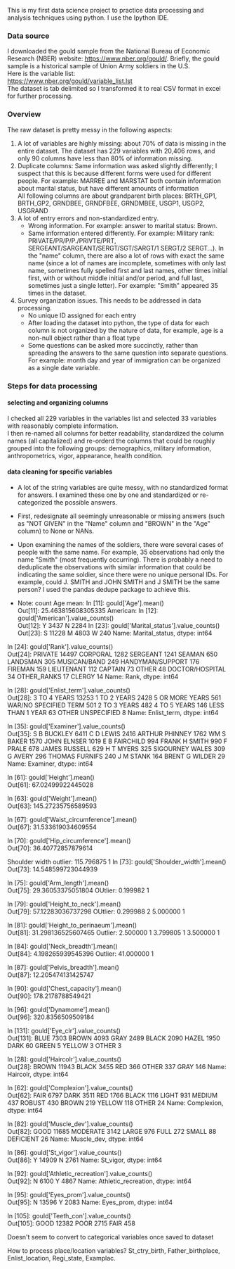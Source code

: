 This is my first data science project to practice data processing and analysis techniques using python. I use the Ipython IDE. 

### Data source

I downloaded the gould sample from the National Bureau of Economic Research (NBER) website: https://www.nber.org/gould/.
Briefly, the gould sample is a historical sample of Union Army soldiers in the U.S. \
Here is the variable list: \
https://www.nber.org/gould/variable_list.lst \
The dataset is tab delimited so I transformed it to real CSV format in excel for further processing.

### Overview

The raw dataset is pretty messy in the following aspects: 
1. A lot of variables are highly missing: about 70% of data is missing in the entire dataset. The dataset has 229 variables with 20,406 rows, and only 90 columns have less than 80% of information missing. 
2. Duplicate columns: Same information was asked slightly differently; I suspect that this is because different forms were used for different people. For example: 
   MARREE and MARSTAT both contain information about marital status, but have different amounts of information \
   All following columns are about grandparent birth places: BRTH_GP1, BRTH_GP2, GRNDBEE, GRNDFBEE, GRNDMBEE, USGP1, USGP2, USGRAND 
3. A lot of entry errors and non-standardized entry. 
   * Wrong information. For example: answer to marital status: Brown. 
   * Same information entered differently. For example:  Military rank: PRIVATE/PR/P/P./PRIVTE/PRT, SERGEANT/SARGEANT/SERGT/SGT/SARGT/1 SERGT/2 SERGT…). In the "name" column, there are also a lot of rows with exact the same name (since a lot of names are incomplete, sometimes with only last name, sometimes fully spelled first and last names, other times initial first, with or without middle initial and/or period, and full last, sometimes just a single letter). For example: "Smith" appeared 35 times in the dataset.
4. Survey organization issues. This needs to be addressed in data processing. 
   * No unique ID assigned for each entry 
   * After loading the dataset into python, the type of data for each column is not organized by the nature of data, for example, age is a non-null object rather than a float type 
   * Some questions can be asked more succinctly, rather than spreading the answers to the same question into separate questions. For example: month day and year of immigration can be organized as a single date variable.

### Steps for data processing
#### selecting and organizing columns
I checked all 229 variables in the variables list and selected 33 variables with reasonably complete information. \
I then re-named all columns for better readability, standardized the column names (all capitalized) and re-orderd the columns that could be roughly grouped into the following groups: demographics, military information, anthropometrics, vigor, appearance, health condition. 
#### data cleaning for specific variables
* A lot of the string variables are quite messy, with no standardized format for answers. I examined these one by one and standardized or re-categorized the possible answers. 
* First, redesignate all seemingly unreasonable or missing answers (such as "NOT GIVEN" in the "Name" column and "BROWN" in the "Age" column) to None or NANs. 
* Upon examining the names of the soldiers, there were several cases of people with the same name. For example, 35 observations had only the name "Smith" (most frequently occurring). There is probably a need to deduplicate the observations with similar information that could be indicating the same soldier, since there were no unique personal IDs. For example, could J. SMITH and JOHN SMITH and J SMITH be the same person? I used the pandas dedupe package to achieve this.


* Note: count Age mean: 
In [11]: gould['Age'].mean()                                                    
Out[11]: 25.463815608305335
American:
In [12]: gould['American'].value_counts()                                       
Out[12]: 
Y    3437
N    2284
In [23]: gould['Marital_status'].value_counts()                                 
Out[23]: 
S    11228
M     4803
W      240
Name: Marital_status, dtype: int64

In [24]: gould['Rank'].value_counts()                                           
Out[24]: 
PRIVATE             14497
CORPORAL             1282
SERGEANT             1241
SEAMAN                650
LANDSMAN              305
MUSICAN/BAND          249
HANDYMAN/SUPPORT      176
FIREMAN               159
LIEUTENANT            112
CAPTAIN                73
OTHER                  48
DOCTOR/HOSPITAL        34
OTHER_RANKS            17
CLERGY                 14
Name: Rank, dtype: int64

In [28]: gould['Enlist_term'].value_counts()                                    
Out[28]: 
3 TO 4 YEARS             13253
1 TO 2 YEARS              2428
5 OR MORE YEARS            561
WAR/NO SPECIFIED TERM      501
2 TO 3 YEARS               482
4 TO 5 YEARS               146
LESS THAN 1 YEAR            63
OTHER UNSPECIFIED            8
Name: Enlist_term, dtype: int64

In [35]: gould['Examiner'].value_counts()                                       
Out[35]: 
S B BUCKLEY        6411
C D LEWIS          2416
ARTHUR PHINNEY     1762
WM S BAKER         1570
JOHN ELNSER        1019
E B FAIRCHILD       994
FRANK H SMITH       990
F PRALE             678
JAMES RUSSELL       629
H T MYERS           325
SIGOURNEY WALES     309
G AVERY             296
THOMAS FURNIFS      240
J M STANK           164
BRENT G WILDER       29
Name: Examiner, dtype: int64

In [61]: gould['Height'].mean()                                                 
Out[61]: 67.02499922445028

In [63]: gould['Weight'].mean()                                                 
Out[63]: 145.27235756589593

In [67]: gould['Waist_circumference'].mean()                                    
Out[67]: 31.533619034609554

In [70]: gould['Hip_circumference'].mean()                                      
Out[70]: 36.40772857879614

Shoulder width outlier: 115.796875       1
In [73]: gould['Shoulder_width'].mean()                                         
Out[73]: 14.548599723044939

In [75]: gould['Arm_length'].mean()                                             
Out[75]: 29.36053375051804
OUtlier: 0.199982        1

In [79]: gould['Height_to_neck'].mean()                                         
Out[79]: 57.12283036737298
OUtlier:
0.299988        2
5.000000        1

In [81]: gould['Height_to_perinaeum'].mean()                                    
Out[81]: 31.298136525607465
Outlier: 2.500000        1
3.799805        1
3.500000        1

In [84]: gould['Neck_breadth'].mean()                                           
Out[84]: 4.198265939545396
Outlier: 41.000000       1

In [87]: gould['Pelvis_breadth'].mean()                                         
Out[87]: 12.205474131425747

In [90]: gould['Chest_capacity'].mean()                                         
Out[90]: 178.2178788549421

In [96]: gould['Dynamome'].mean()                                               
Out[96]: 320.8356509509184

In [131]: gould['Eye_clr'].value_counts()                                       
Out[131]: 
BLUE      7303
BROWN     4093
GRAY      2489
BLACK     2090
HAZEL     1950
DARK        60
GREEN        5
YELLOW       3
OTHER        3

In [28]: gould['Haircolr'].value_counts()                                       
Out[28]: 
BROWN    11943
BLACK     3455
RED        366
OTHER      337
GRAY       146
Name: Haircolr, dtype: int64

In [62]: gould['Complexion'].value_counts()                                     
Out[62]: 
FAIR      6797
DARK      3511
RED       1766
BLACK     1116
LIGHT      931
MEDIUM     437
ROBUST     430
BROWN      219
YELLOW     118
OTHER       24
Name: Complexion, dtype: int64

In [82]: gould['Muscle_dev'].value_counts()                                     
Out[82]: 
GOOD         11685
MODERATE      3142
LARGE          976
FULL           272
SMALL           88
DEFICIENT       26
Name: Muscle_dev, dtype: int64

In [86]: gould['St_vigor'].value_counts()                                       
Out[86]: 
Y    14909
N     2761
Name: St_vigor, dtype: int64

In [92]: gould['Athletic_recreation'].value_counts()                            
Out[92]: 
N    6100
Y    4867
Name: Athletic_recreation, dtype: int64

In [95]: gould['Eyes_prom'].value_counts()                                      
Out[95]: 
N    13596
Y     2083
Name: Eyes_prom, dtype: int64

In [105]: gould['Teeth_con'].value_counts()                                     
Out[105]: 
GOOD    12382
POOR     2715
FAIR      458


Doesn't seem to convert to categorical variables once saved to dataset

How to process place/location variables? 
St_ctry_birth, Father_birthplace, Enlist_location, Regi_state, Examplac.
